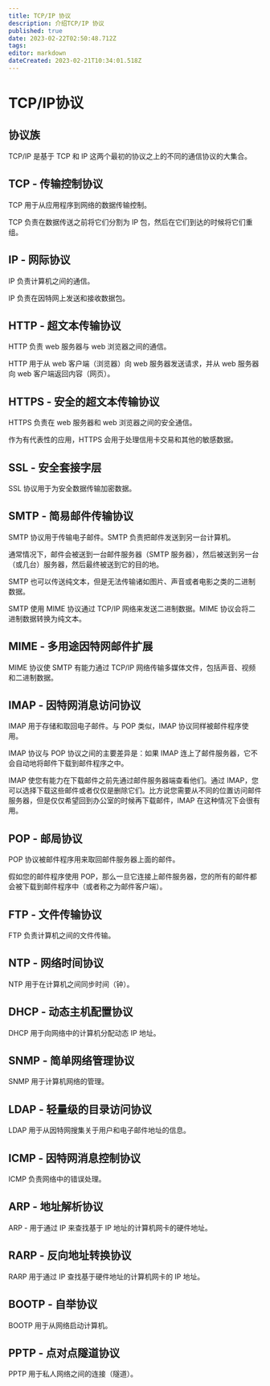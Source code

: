 ```yaml
---
title: TCP/IP 协议
description: 介绍TCP/IP 协议
published: true
date: 2023-02-22T02:50:48.712Z
tags: 
editor: markdown
dateCreated: 2023-02-21T10:34:01.518Z
---
```


# TCP/IP协议
## 协议族
TCP/IP 是基于 TCP 和 IP 这两个最初的协议之上的不同的通信协议的大集合。
## TCP - 传输控制协议
TCP 用于从应用程序到网络的数据传输控制。

TCP 负责在数据传送之前将它们分割为 IP 包，然后在它们到达的时候将它们重组。
## IP - 网际协议
IP 负责计算机之间的通信。

IP 负责在因特网上发送和接收数据包。
## HTTP - 超文本传输协议
HTTP 负责 web 服务器与 web 浏览器之间的通信。

HTTP 用于从 web 客户端（浏览器）向 web 服务器发送请求，并从 web 服务器向 web 客户端返回内容（网页）。
## HTTPS - 安全的超文本传输协议
HTTPS 负责在 web 服务器和 web 浏览器之间的安全通信。

作为有代表性的应用，HTTPS 会用于处理信用卡交易和其他的敏感数据。
## SSL - 安全套接字层
SSL 协议用于为安全数据传输加密数据。
## SMTP - 简易邮件传输协议
SMTP 协议用于传输电子邮件。SMTP 负责把邮件发送到另一台计算机。

通常情况下，邮件会被送到一台邮件服务器（SMTP 服务器），然后被送到另一台（或几台）服务器，然后最终被送到它的目的地。

SMTP 也可以传送纯文本，但是无法传输诸如图片、声音或者电影之类的二进制数据。

SMTP 使用 MIME 协议通过 TCP/IP 网络来发送二进制数据。MIME 协议会将二进制数据转换为纯文本。
## MIME - 多用途因特网邮件扩展
MIME 协议使 SMTP 有能力通过 TCP/IP 网络传输多媒体文件，包括声音、视频和二进制数据。
## IMAP - 因特网消息访问协议
IMAP 用于存储和取回电子邮件。与 POP 类似，IMAP 协议同样被邮件程序使用。

IMAP 协议与 POP 协议之间的主要差异是：如果 IMAP 连上了邮件服务器，它不会自动地将邮件下载到邮件程序之中。

IMAP 使您有能力在下载邮件之前先通过邮件服务器端查看他们。通过 IMAP，您可以选择下载这些邮件或者仅仅是删除它们。比方说您需要从不同的位置访问邮件服务器，但是仅仅希望回到办公室的时候再下载邮件，IMAP 在这种情况下会很有用。
## POP - 邮局协议
POP 协议被邮件程序用来取回邮件服务器上面的邮件。

假如您的邮件程序使用 POP，那么一旦它连接上邮件服务器，您的所有的邮件都会被下载到邮件程序中（或者称之为邮件客户端）。
## FTP - 文件传输协议
FTP 负责计算机之间的文件传输。
## NTP - 网络时间协议
NTP 用于在计算机之间同步时间（钟）。
## DHCP - 动态主机配置协议
DHCP 用于向网络中的计算机分配动态 IP 地址。
## SNMP - 简单网络管理协议
SNMP 用于计算机网络的管理。
## LDAP - 轻量级的目录访问协议
LDAP 用于从因特网搜集关于用户和电子邮件地址的信息。
## ICMP - 因特网消息控制协议
ICMP 负责网络中的错误处理。
## ARP - 地址解析协议
ARP - 用于通过 IP 来查找基于 IP 地址的计算机网卡的硬件地址。
## RARP - 反向地址转换协议
RARP 用于通过 IP 查找基于硬件地址的计算机网卡的 IP 地址。
## BOOTP - 自举协议
BOOTP 用于从网络启动计算机。
## PPTP - 点对点隧道协议
PPTP 用于私人网络之间的连接（隧道）。

